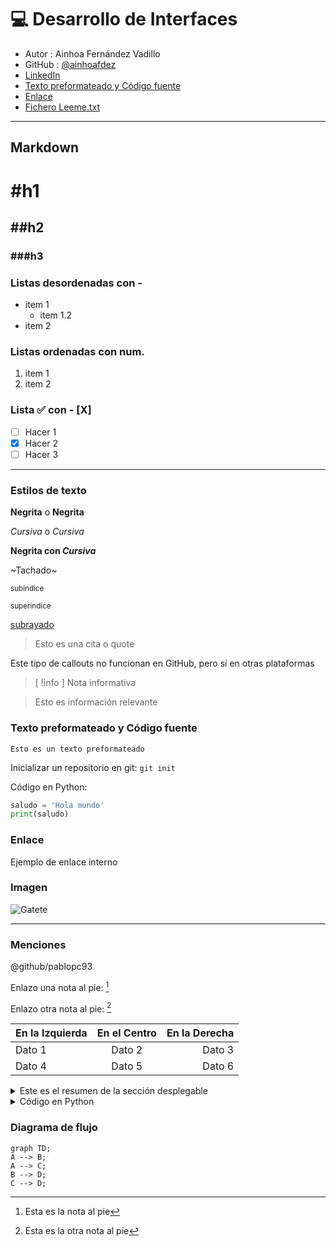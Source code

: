 # 💻 Desarrollo de Interfaces
- Autor : Ainhoa Fernández Vadillo
- GitHub : [@ainhoafdez](https://github.com/ainhoafdez)
- [LinkedIn](https://www.linkedin.com/in/ainhoa-fernández-vadillo-1498ab2a5)
- [Texto preformateado y Código fuente](#texto-preformateado-y-código-fuente)
- [Enlace](#enlace)
- [Fichero Leeme.txt](leeme.txt)

---

## Markdown

# #h1
## ##h2
### ###h3

### Listas desordenadas con -
- item 1
  - item 1.2
- item 2

### Listas ordenadas con num.
1. item 1
2. item 2

### Lista ✅ con - [X]
- [ ] Hacer 1
- [X] Hacer 2
- [ ] Hacer 3

---

### Estilos de texto
**Negrita** o __Negrita__

*Cursiva* o _Cursiva_

**Negrita con *Cursiva***

~Tachado~

<sub>subindice</sub>

<sup>superindice</sup>

<ins>subrayado</ins>

> Esto es una cita o quote

Este tipo de callouts no funcionan en GitHub, pero sí en otras plataformas
>[ !info ] Nota informativa

> Esto es información relevante

### Texto preformateado y Código fuente

```
Esto es un texto preformateado
```

Inicializar un repositorio en git: `git init`


Código en Python:
```python
saludo = 'Hola mundo'
print(saludo)
```

### Enlace
Ejemplo de enlace interno

### Imagen
![Gatete](https://parrillagines.es/wp-content/uploads/2022/02/porque-un-gato-llora-mucho.jpg)

---

### Menciones
@github/pablopc93

Enlazo una nota al pie: [^1]

Enlazo otra nota al pie: [^nota]

[^1]: Esta es la nota al pie
[^nota]: Esta es la otra nota al pie

| En la Izquierda | En el Centro | En la Derecha |
| :--- | :---: | ---: |
| Dato 1 | Dato 2 | Dato 3 |
| Dato 4 | Dato 5 | Dato 6 |

<details>
<summary> Este es el resumen de la sección desplegable </summary>
  
# Lorem Ipsum is simply dummy text of the printing and typesetting industry. Lorem Ipsum has been the industry's standard dummy text ever since the 1500s, when an unknown printer took a galley of type     and scrambled it to make a type specimen book.
</details>

<details>
<summary> Código en Python </summary>
  
```python
saludo = 'Hola mundo'
print(saludo)
```
</details>

### Diagrama de flujo

```mermaid
graph TD;
A --> B;
A --> C;
B --> D;
C --> D;
```

